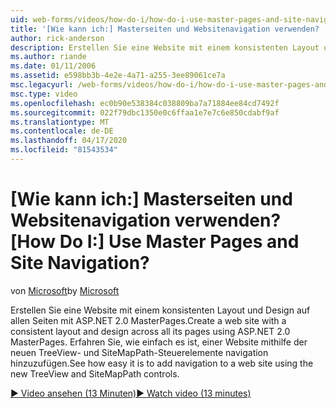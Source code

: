 ```yaml
---
uid: web-forms/videos/how-do-i/how-do-i-use-master-pages-and-site-navigation
title: '[Wie kann ich:] Masterseiten und Websitenavigation verwenden? | Microsoft-Dokumentation'
author: rick-anderson
description: Erstellen Sie eine Website mit einem konsistenten Layout und Design auf allen Seiten mit ASP.NET 2.0 MasterPages. Sehen Sie, wie einfach es ist, Navigation zu einer Website hinzuzufügen...
ms.author: riande
ms.date: 01/11/2006
ms.assetid: e598bb3b-4e2e-4a71-a255-3ee89061ce7a
msc.legacyurl: /web-forms/videos/how-do-i/how-do-i-use-master-pages-and-site-navigation
msc.type: video
ms.openlocfilehash: ec0b90e538384c038809ba7a71884ee84cd7492f
ms.sourcegitcommit: 022f79dbc1350e0c6ffaa1e7e7c6e850cdabf9af
ms.translationtype: MT
ms.contentlocale: de-DE
ms.lasthandoff: 04/17/2020
ms.locfileid: "81543534"
---
```

# <a name="how-do-i-use-master-pages-and-site-navigation"></a><span data-ttu-id="980bf-105">[Wie kann ich:] Masterseiten und Websitenavigation verwenden?</span><span class="sxs-lookup"><span data-stu-id="980bf-105">[How Do I:] Use Master Pages and Site Navigation?</span></span>

<span data-ttu-id="980bf-106">von [Microsoft](https://github.com/microsoft)</span><span class="sxs-lookup"><span data-stu-id="980bf-106">by [Microsoft](https://github.com/microsoft)</span></span>

<span data-ttu-id="980bf-107">Erstellen Sie eine Website mit einem konsistenten Layout und Design auf allen Seiten mit ASP.NET 2.0 MasterPages.</span><span class="sxs-lookup"><span data-stu-id="980bf-107">Create a web site with a consistent layout and design across all its pages using ASP.NET 2.0 MasterPages.</span></span> <span data-ttu-id="980bf-108">Erfahren Sie, wie einfach es ist, einer Website mithilfe der neuen TreeView- und SiteMapPath-Steuerelemente navigation hinzuzufügen.</span><span class="sxs-lookup"><span data-stu-id="980bf-108">See how easy it is to add navigation to a web site using the new TreeView and SiteMapPath controls.</span></span>

[<span data-ttu-id="980bf-109">&#9654; Video ansehen (13 Minuten)</span><span class="sxs-lookup"><span data-stu-id="980bf-109">&#9654; Watch video (13 minutes)</span></span>](https://channel9.msdn.com/Blogs/ASP-NET-Site-Videos/how-do-i-use-master-pages-and-site-navigation)
